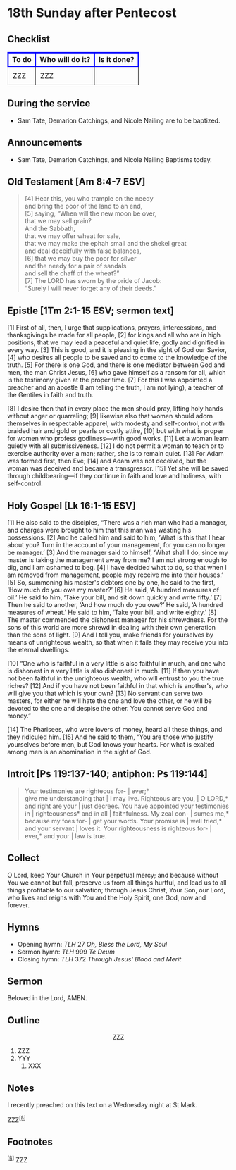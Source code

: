 <head>
<meta charset="utf-8">
<style>
th { text-align: center; font-weight: bold; vertical-align: baseline; border: 3px solid blue; }
td { border: 1px solid black; padding: 10px; }
.h { visibility: hidden; }
</style>
<title>sermon</title>
</head>

# 18th Sunday after Pentecost

## Checklist

<table>
<tr>
<th>To do</th><th>Who will do it?</th><th>Is it done?</th>
</tr>
<tr>
<td>ZZZ</td><td>ZZZ</td><td></td>
</tr>
</table>

## During the service

* Sam Tate, Demarion Catchings, and Nicole Nailing are to be baptized.

## Announcements

* Sam Tate, Demarion Catchings, and Nicole Nailing Baptisms today.

## Old Testament [Am 8:4-7 ESV]

> [4] Hear this, you who trample on the needy  
> and bring the poor of the land to an end,  
> [5] saying, “When will the new moon be over,  
> that we may sell grain?  
> And the Sabbath,  
> that we may offer wheat for sale,  
> that we may make the ephah small and the shekel great  
> and deal deceitfully with false balances,  
> [6] that we may buy the poor for silver  
> and the needy for a pair of sandals  
> and sell the chaff of the wheat?”  
> [7] The LORD has sworn by the pride of Jacob:  
> “Surely I will never forget any of their deeds.”

## Epistle [1Tm 2:1-15 ESV; sermon text]

[1] First of all, then, I urge that supplications, prayers, intercessions, and thanksgivings be made for all people, [2] for kings and all who are in high positions, that we may lead a peaceful and quiet life, godly and dignified in every way. [3] This is good, and it is pleasing in the sight of God our Savior, [4] who desires all people to be saved and to come to the knowledge of the truth. [5] For there is one God, and there is one mediator between God and men, the man Christ Jesus, [6] who gave himself as a ransom for all, which is the testimony given at the proper time. [7] For this I was appointed a preacher and an apostle (I am telling the truth, I am not lying), a teacher of the Gentiles in faith and truth.

[8] I desire then that in every place the men should pray, lifting holy hands without anger or quarreling; [9] likewise also that women should adorn themselves in respectable apparel, with modesty and self-control, not with braided hair and gold or pearls or costly attire, [10] but with what is proper for women who profess godliness—with good works. [11] Let a woman learn quietly with all submissiveness. [12] I do not permit a woman to teach or to exercise authority over a man; rather, she is to remain quiet. [13] For Adam was formed first, then Eve; [14] and Adam was not deceived, but the woman was deceived and became a transgressor. [15] Yet she will be saved through childbearing—if they continue in faith and love and holiness, with self-control.

## Holy Gospel [Lk 16:1-15 ESV]

[1] He also said to the disciples, “There was a rich man who had a manager, and charges were brought to him that this man was wasting his possessions. [2] And he called him and said to him, ‘What is this that I hear about you? Turn in the account of your management, for you can no longer be manager.’ [3] And the manager said to himself, ‘What shall I do, since my master is taking the management away from me? I am not strong enough to dig, and I am ashamed to beg. [4] I have decided what to do, so that when I am removed from management, people may receive me into their houses.’ [5] So, summoning his master's debtors one by one, he said to the first, ‘How much do you owe my master?’ [6] He said, ‘A hundred measures of oil.’ He said to him, ‘Take your bill, and sit down quickly and write fifty.’ [7] Then he said to another, ‘And how much do you owe?’ He said, ‘A hundred measures of wheat.’ He said to him, ‘Take your bill, and write eighty.’ [8] The master commended the dishonest manager for his shrewdness. For the sons of this world are more shrewd in dealing with their own generation than the sons of light. [9] And I tell you, make friends for yourselves by means of unrighteous wealth, so that when it fails they may receive you into the eternal dwellings.

[10] “One who is faithful in a very little is also faithful in much, and one who is dishonest in a very little is also dishonest in much. [11] If then you have not been faithful in the unrighteous wealth, who will entrust to you the true riches? [12] And if you have not been faithful in that which is another's, who will give you that which is your own? [13] No servant can serve two masters, for either he will hate the one and love the other, or he will be devoted to the one and despise the other. You cannot serve God and money.”

[14] The Pharisees, who were lovers of money, heard all these things, and they ridiculed him. [15] And he said to them, “You are those who justify yourselves before men, but God knows your hearts. For what is exalted among men is an abomination in the sight of God.

## Introit [Ps 119:137-140; antiphon: Ps 119:144]

> Your testimonies are righteous for- | ever;*  
> give me understanding that | I may live.
> Righteous are you, | O LORD,*
> and right are your | just decrees.
> You have appointed your testimonies in | righteousness*
> and in all | faithfulness.
> My zeal con- | sumes me,*
> because my foes for- | get your words.
> Your promise is | well tried,*
> and your servant | loves it.
> Your righteousness is righteous for- | ever,*
> and your | law is true.


## Collect

O Lord, keep Your Church in Your perpetual mercy; and because without You we cannot but fall, preserve us from all things hurtful, and lead us to all things profitable to our salvation; through Jesus Christ, Your Son, our Lord, who lives and reigns with You and the Holy Spirit, one God, now and forever.

## Hymns

* Opening hymn: _TLH_ 27 _Oh, Bless the Lord, My Soul_
* Sermon hymn: _TLH_ 999 _Te Deum_
* Closing hymn: _TLH_ 372 _Through Jesus' Blood and Merit_ 

## Sermon

Beloved in the Lord, AMEN.

## Outline

<center>ZZZ</center>

1. ZZZ
1. YYY
    1. XXX

## Notes

I recently preached on this text on a Wednesday night at St Mark.

ZZZ<sup>[<a name="id0002" href="#ftn.id0002">§</a>]</sup>

## Footnotes

<sup>[<a name="ftn.id0002" href="#id0002">§</a>]</sup>
ZZZ
